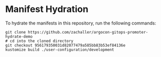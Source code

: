 # Manifest Hydration

To hydrate the manifests in this repository, run the following commands:

```shell
git clone https://github.com/zachaller/argocon-gitops-promoter-hydrate-demo
# cd into the cloned directory
git checkout 956179350031d82077479a585bb83b53ef84136e
kustomize build ./user-configuration/development
```
